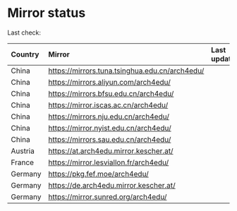 <script src="./time.js"></script>
# Mirror status
Last check: <script type="text/javascript">localize(1699031752.05537);</script>

|Country|Mirror|Last update|
|:------|:-----|:----------|
|China|https://mirrors.tuna.tsinghua.edu.cn/arch4edu/|<script type="text/javascript">localize(1698993351);</script>|
|China|https://mirrors.aliyun.com/arch4edu/|<script type="text/javascript">localize(1698993351);</script>|
|China|https://mirrors.bfsu.edu.cn/arch4edu/|<script type="text/javascript">localize(1698993351);</script>|
|China|https://mirror.iscas.ac.cn/arch4edu/|<script type="text/javascript">localize(1698993351);</script>|
|China|https://mirrors.nju.edu.cn/arch4edu/|<script type="text/javascript">localize(1698949863);</script>|
|China|https://mirror.nyist.edu.cn/arch4edu/|<script type="text/javascript">localize(1698993351);</script>|
|China|https://mirrors.sau.edu.cn/arch4edu/|<script type="text/javascript">localize(1698993351);</script>|
|Austria|https://at.arch4edu.mirror.kescher.at/|<script type="text/javascript">localize(1698993351);</script>|
|France|https://mirror.lesviallon.fr/arch4edu/|<script type="text/javascript">localize(1698993351);</script>|
|Germany|https://pkg.fef.moe/arch4edu/|<script type="text/javascript">localize(1698993351);</script>|
|Germany|https://de.arch4edu.mirror.kescher.at/|<script type="text/javascript">localize(1698993351);</script>|
|Germany|https://mirror.sunred.org/arch4edu/|<script type="text/javascript">localize(1698993351);</script>|

<script src="./tablefilter/tablefilter.js"></script>
<script src="./table.js"></script>